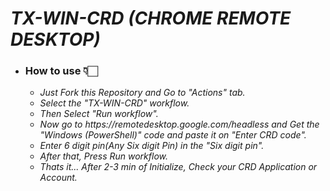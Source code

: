 # ___TX-WIN-CRD (CHROME REMOTE DESKTOP)___

<ul><li><b><h3>How to use 👇🏻</h3></b>
<ul>
<li><i>Just Fork this Repository and Go to "Actions" tab.</i><br/>
<li><i>Select the "TX-WIN-CRD" workflow.</i><br/>
<li><i>Then Select "Run workflow".</i><br/>
<li><i>Now go to https://remotedesktop.google.com/headless and Get the "Windows (PowerShell)" code and paste it on "Enter CRD code".</i><br/>
<li><i>Enter 6 digit pin(Any Six digit Pin) in the "Six digit pin".</i><br/>
<li><i>After that, Press Run workflow.</i><br/>
<li><i>Thats it... After 2-3 min of Initialize, Check your CRD Application or Account.</i></ul></ul>
